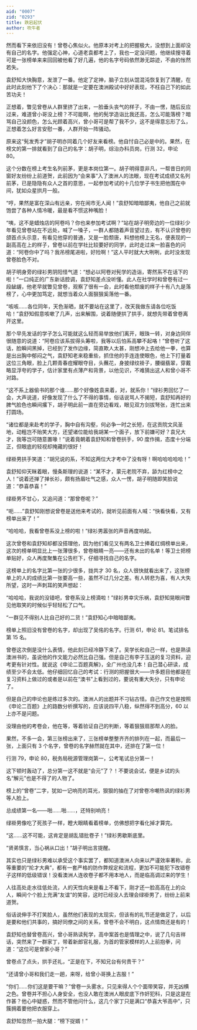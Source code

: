 ```yaml
---
aid: "0007"
zid: "0293"
title: 跌宕起伏
author: 吹牛者
---
```


然而看下来依旧没有！曾卷心焦似火。他原本对考上的把握极大，没想到上面却没有自己的名字。他强定心神，心道老袁都考上了，我也一定没问题，他继续搜寻着可是一张榜单来来回回被他看了好几遍，他的名字号码依然渺无踪迹，不由的怅然若失。

袁舒知大快胸意，发泄了一番。他定了定神，脑子立刻从馄混沌恢复到了清醒，在此时此刻他下了个决心：那就是一定要在澳洲殿试中好好表现，不枉自己下的如此苦功夫！

正想着，瞥见曾卷从人群里挤了出来，一脸垂头丧气的样子，不由一愣，随后反应过来，难道曾小哥没上榜？不可能啊，他的髡学造诣比我还高，怎么可能落榜？暗骂自己没颜色，怎么光顾着高兴，曾小哥可是帮了我不少，这不是得意忘形了么，正想着怎么好言安慰一番，人群开始一阵骚动。

原来这“髡发秀才”胡子明亦同着几个好友来看榜。他自忖自己必是中的。果然，在榜文的第一排就看到了自己的名字：胡子明，综治办科员岗，行测 32，申论 80。

这个分数在榜上考生名列前茅，更是本岗位第一。胡子明得意非凡，一帮昔日的同窗好友纷纷上前道贺，此前因为“会来事”入了澳洲人的法眼，现在考试成绩又名列前茅，已是隐隐有众人之首的意思，一起参加考试的十几位学子书生把他围在中间，犹如众星拱月一般。

“哼，果然是富在深山有远亲，穷在闹市无人闻！”袁舒知暗暗鄙夷，他自己之前就饱尝了各种人情冷暖，最是看不惯这种嘴脸！

“咦，这不是蜡烛店的阿卷吗？你也来参加考试啊？”站在胡子明旁边的一位绿衫少年看见曾卷站在不远处，喊了一嗓子，一群人都随着声音望过去，有不认识曾卷的颌首点头示意，有看见他穿的普通，又是一脸颓唐，料想他榜上无名，便表现的一副高高在上的样子，曾卷以前在学社比较要好的同学，此时走过来一脸喜色的问道：“阿卷你中了吗？我吊榜尾进啦，好险啊！”这人平时就大大咧咧，此时没发现曾卷脸色不对。

胡子明身旁的绿衫男阴阳怪气道：“想必以阿卷对髡学的造诣，寄然系不在话下的啦！”一口纯正的广东新话腔调，袁舒知差点没听懂。此人在社学时和曾卷有过一段龇龌，他老早就瞥见曾卷，观察了很有一会，此时看他颓废的样子十有八九是落榜了，心中更加笃定，就想当着众人面狠狠奚落他一番。

“咳咳……各位同年，天色渐晒，就不要站在这里了，改天我做东请各位吃饭哈！”袁舒知假意咳嗽了几声，出来解围，说着随便拱了拱手，就想先带着曾卷离开这里。

那个早先发话的学子怎么可能就这么轻而易举放他们离开，眼珠一转，对身边同伴很随意的说道：“阿卷应该系拔得头筹啦，我等以后怕系高攀不起咯！”曾卷听了这话，脸瞬间黑掉，已经到了发作边缘，简直欺人太甚，刚想冲上去给他一拳，也算是出出胸中郁闷之气，袁舒知老来稳重些，抓住他的手连连使眼色，他上下打量着这位三角眼，脸上几颗青春痘耀眼夺目，头蘸花，身披绿纹褂子，腰缀翡翠，穿戴略显浮夸的学子，估计家里有点薄产和背景，以他见识，不难猜出这人和曾小哥不对路。

“这不系上器偷书的那个谁……那个好像姓袁来着，对，就系你！”绿衫男回忆了一会，大声说道，好像发现了什么了不得的事情，俗话说骂人不揭短，袁舒知再好的脾气脸色也瞬间撂下，胡子明此前一直在旁边看戏，眼见双方剑拔弩张，连忙出来打圆场。

“诸位都是来赴考的学子，胸中自有沟壑，何必争一时之长短，在这贡院文风圣地，动粗岂不贻笑大方，还望诸位能给我胡某一个面子，放下前嫌可好？袁兄大才，我等岂可随意置喙！”说着竟朝着袁舒知和曾卷拱手，90 度作揖，态度十分端正，但眼底的轻视却掩藏的很好！

绿褂男拱手笑道：“胡兄说的系，不知这两位大才考中了没有呀！啊哈哈哈哈哈！”

袁舒知仰天眯着眼，慢条斯理的说道：“某不才，蒙元老院不弃，舔为红榜中之人！”说着还掸了掸长衫，颇有扬眉吐气之感，众人一愣，胡子明随即笑脸说道：“恭喜恭喜！”

绿褂男不甘心，又追问道：“那曾卷呢？”

“呃……”袁舒知刚想说曾卷是送他来考试的，就听见前面有人喊：“快看快看，又有榜单出来了！”

“哈哈哈，我看曾卷系没上榜的啦！”绿衫男嚣张的声音再度响起。

这次曾卷和袁舒知却都没搭理他，因为他们看见又有两名卫士捧着红绸榜单出来，这次的榜单明显比上一张薄很多，曾卷眼睛一亮——还有未出的名单！等卫士把榜单贴好，众人再度聚集在公告栏下，仔细寻找自己的名字。

这榜单上的名字比第一张的少很多，拢共才 30 名，众人很快就看出来了，这张榜单上的人的成绩比第一张要高一些，虽然不过几分之差。有人转悲为喜，有人大失所望，这时一声刺耳的笑声想起：

“哈哈哈，我说的没错吧，曾卷系没上榜滴啦！”绿衫男幸灾乐祸，袁舒知晃眼间瞥见他取笑的时候似乎轻轻松了口气。

“一群见不得别人比自己好的二货！”袁舒知心中暗暗鄙夷。

榜单上照旧没有曾卷的名字，却出现了吴佲的名字。行测 61，申论 81。笔试排名第 15 名。

曾卷这次倒是没什么表情，他此刻已经冷静下来了。吴学长和自己一样，也是熟读澳洲书的，虽说他的作文能力必然比自己强。但是自己有李子玉送的复习资料，迎考更有针对性。就说这《申论二百题真解》，全广州也没几本！自己潜心研读，成绩至少不会太低。他仔细回忆自己的考试：行测的把握很大――许多题目他都是在复习资料上做过的或者是以前在“澳书”上看到过的，要说有重大失分，只有申论了。

但是自己的申论也是练过多次的。澳洲人的出题并不刁钻古怪。自己作文也是按照《申论二百题》上的路数分析撰写的，应该说四平八稳，纵然得不到高分，60 以上亦不是问题。

没理由他的考卷会，他在等，等着验证自己的判断，等着狠狠扇那帮人的脸。

果然，不多一会，第三张榜出来了，三张榜单整整齐齐的排列在一起，而最后一张，上面只有 3 个名字，曾卷的名字赫然就在其中，还排在了第一位！

行测 79，申论 80，税务局税源管理岗第一，公考笔试总分第一！

这下顿时轰动了，总分第一这不就是“会元”了？！不要说会试，便是乡试的头名“解元”也是不得了的人物了。

榜上的“曾卷”二字，犹如一记响亮的耳光，狠狠的抽在了对曾卷冷嘲热讽的绿衫男等人脸上。

总成绩第一名――啪……啪……，还特别响亮！

绿褂男像吃了死孩子一样，瞪大眼睛看着榜单，仿佛想把字看化掉才算完。

“这……这不可能，这肯定是胡乱错批卷子！”绿衫男歇斯底里。

“贤弟慎言，当心祸从口出！”胡子明出言提醒。

其实也只是绿衫男难以承受这个事实罢了，都知道澳洲人向来以严谨效率著称，此等重要的“抡才大典”，都有一套严格的防作弊规定和流程，更加不可能犯下改错卷子这样的低级错误！没看澳洲人连收卷子都不用本地人，而是临高调过来的学生！

人往高处走水往低处流，人的天性向来是看上不看下，刚才还一脸高高在上的众人，瞬间个个脸上充满“友谊”的笑容，这时已经没人去理会绿褂男了，纷纷上前来道贺。

俗话说伸手不打笑脸人，虽然他们表现的太现实，但该有的礼节还是做足了，以后是要和他们共事的，搞好同僚之间的关系，曾卷不会不明白，这点情商还是有的！

袁舒知也替曾卷高兴，曾小哥熟读髡学，高中案首也是情理之中，说了几句吉祥话，突然来了一群家丁，带着新郎官礼服，为首的管家模样的人上前抱拳，问道：“这位可是曾家小哥？”

曾卷点了点头，拱手还礼，“正是在下，不知兄台有何贵干？”

“还请曾小哥和我们走一趟，来呀，给曾小哥换上吉服！”

“你们……你们这是要干嘛？”曾卷一头雾水，只见来得人个个面带笑容，并无凶横之色。曾卷并不担心人身安全，也没人敢在澳洲人眼皮底下作奸犯科，只是这是在作甚？他心中疑惑，然而不管他问什么，这几个家丁只是满口“恭喜大爷高中”，只簇拥着要他把衣服穿上。

袁舒知忽然一拍大腿：“榜下捉婿！”
